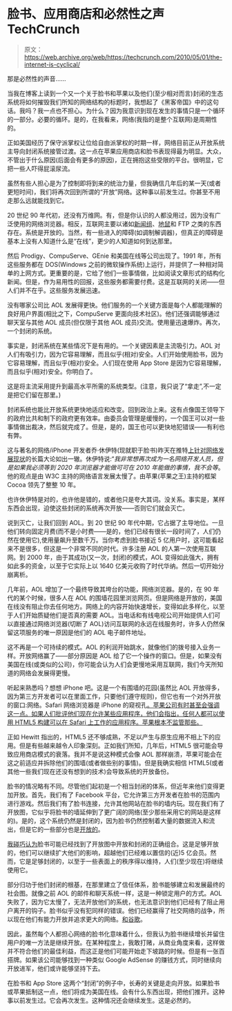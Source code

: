 # 脸书、应用商店和必然性之声 TechCrunch

> 原文：<https://web.archive.org/web/https://techcrunch.com/2010/05/01/the-internet-is-cyclical/>

那是必然性的声音……

当我在博客上读到一个又一个关于脸书和苹果以及他们(至少相对而言)封闭的生态系统将如何摧毁我们所知的网络结构的标题时，我想起了《黑客帝国》中的这句话。我吗？我一点也不担心。为什么？因为我意识到现在发生的事情只是一个循环的一部分。必要的循环。是的，在我看来，网络(我指的是整个互联网)是周期性的。

正如美国经历了保守派掌权让位给自由派掌权的时期一样，网络目前正从开放系统主导向封闭系统接管过渡。这一点在苹果应用商店和脸书表现得最为明显。大众，不管出于什么原因(后面会有更多的原因)，正在拥抱这些受限的平台。很明显，它把一些人吓得屁滚尿流。

虽然有些人担心是为了控制即将到来的统治力量，但我确信几年后的某一天(或者更短时间)，我们将再次回到所谓的“开放”网络。这种事以前发生过。你甚至不用走那么远就能找到它。

20 世纪 90 年代初，还没有万维网。有，但是你认识的人都没用过，因为没有广泛使用的网络浏览器。相反，互联网主要以诸如[新闻组](https://web.archive.org/web/20230128185822/http://en.wikipedia.org/wiki/Usenet)、[地鼠](https://web.archive.org/web/20230128185822/http://en.wikipedia.org/wiki/Gopher_(protocol))和 FTP 之类的东西存在。系统是开放的。当然，有一些进入的障碍(如调制解调器)，但真正的障碍是基本上没有人知道什么是“在线”，更少的人知道如何到达那里。

然后 Prodigy、CompuServe、GEnie 和美国在线等公司出现了。1991 年，所有这些服务都在 DOS(Windows 之前的微软操作系统)上运行，并提供了一种相对简单的上网方式。更重要的是，它给了他们一些事情做，比如阅读文章形式的结构化新闻。但是，作为易用性的回报，这些服务都需要付费。这是互联网的关闭——但人们并不在乎。这些服务发展迅速。

没有哪家公司比 AOL 发展得更快。他们服务的一个关键方面是每个人都能理解的良好用户界面(相比之下，CompuServe 更面向技术社区)。他们还强调能够通过聊天室与其他 AOL 成员(但仅限于其他 AOL 成员)交流。使用量迅速爆炸。再次，一个封闭的系统。

事实是，封闭系统在某些情况下是有用的。一个关键因素是主流吸引力。AOL 对人们有吸引力，因为它容易理解，而且似乎(相对)安全。人们开始使用脸书，因为它容易理解，而且似乎(相对)安全。人们现在使用 App Store 是因为它容易理解，而且似乎(相对)安全。你明白了。

这是将主流采用提升到最高水平所需的系统类型。(注意，我只说了“拿走”,不一定是把它们留在那里。)

封闭系统也能比开放系统更快地适应和改变。回到政治上来。这有点像国王领导下的政府比共和制下的政府更有效率。由委员会管理是缓慢的，一个国王可以对一些事情做出裁决，然后就完成了。但是，是的，国王也可以更快地犯错误——有利也有弊。

这与著名的网络/iPhone 开发者乔·休伊特(现就职于脸书)昨天在推特[上针对网络发展现状](https://web.archive.org/web/20230128185822/https://techcrunch.com/2010/04/30/joe-hewitt-web-development/)的长篇大论如出一辙。休伊特说:“*我非常想再次成为一名网络开发人员，但是如果我必须等到 2020 年浏览器才能做可可在 2010 年能做的事情，我不会等*。他的观点是由 W3C 主持的网络语言发展太慢了。由苹果(苹果之王)主持的框架 Cocoa 领先了整整 10 年。

也许休伊特是对的，也许他是错的，或者他只是夸大其词。没关系。事实是，某样东西会出现，迫使这些封闭的系统再次开放——否则它们就会灭亡。

说到灭亡，让我们回到 AOL。到 20 世纪 90 年代中期，它占据了主导地位。一旦他们转向固定月费(而不是小时费——是的，他们已经有很长一段时间了，人们仍然在使用它),使用量飙升至数千万。当你考虑到脸书接近 5 亿用户时，这可能看起来不是很多，但这是一个非常不同的时代。许多注册 AOL 的人第一次使用互联网。到 2000 年，由于其成功(又一次，封闭)的模式，AOL 变得如此强大，拥有如此多的资金，以至于它实际上以 1640 亿美元收购了时代华纳。然后一切开始分崩离析。

几年前，AOL 增加了一个最终导致其垮台的功能，网络浏览器。是的，在 90 年代的某个时候，很多人在 AOL 的围墙花园里浏览网页。但是网络是开放的，美国在线没有阻止你去任何地方。网络上的内容开始快速增长，变得如此多样化，以至于人们开始质疑他们是否真的需要 AOL。当电话和有线电视公司开始提供人们可以直接通过网络浏览器(切断了 AOL)访问互联网的永远在线服务时，许多人仍然保留这项服务的唯一原因是他们的 AOL 电子邮件地址。

这不再是一个可持续的模式。AOL 的利润开始跳水，就像他们的拨号接入业务一样。开放网络赢了——部分原因是 AOL 给了它一个操作的窗口。但是，如果没有美国在线(或类似的公司)，你可能会认为人们会更慢地采用互联网，我们今天所知道的网络会发展得更慢。

听起来熟悉吗？想想 iPhone 吧。这是一个有围墙的花园(虽然比 AOL 开放得多，因为第三方开发者可以在里面工作，只要他们遵守规则)，但它也有一个对外开放的窗口:网络。Safari 网络浏览器是 iPhone 的窥视孔[。苹果公司有时甚至会强调这一点。如果人们批评他们现在允许某些应用程序，他们会指出，任何人都可以使用 HTML5 构建可以在 Safari 上工作的应用程序。苹果根本不监管那些。](https://web.archive.org/web/20230128185822/https://techcrunch.com/2010/02/26/the-iphones-peephole/)

正如 Hewitt 指出的，HTML5 还不够成熟，不足以产生与原生应用不相上下的应用。但是有些越来越令人印象深刻。正如我们所知，几年后，HTML5 很可能会导致应用商店模式的衰落。我并不是说这种模式会像 AOL 那样崩溃，苹果可能会在这之前适应并拆除他们的围墙(或者做些别的事情)。但是我确实相信 HTML5(或者其他一些我们现在还没有想到的技术)会导致系统的开放备份。

脸书的情况略有不同。尽管他们起初是一个相当封闭的体系，但近年来他们变得更加开放。首先，我们有了 Facebook 平台，它允许第三方开发者在脸书的范围内进行游戏。然后我们有了脸书连接，允许其他网站在脸书的墙内玩。现在我们有了开放图，它似乎将脸书的墙延伸到了更广阔的网络(至少那些采用它的网站是这样的)。是的，这个系统仍然是封闭的，因为脸书仍然控制着大量的数据流入和流出，但是它的一些部分也是[开放的](https://web.archive.org/web/20230128185822/https://techcrunch.com/2010/04/23/facebook-open-graph/)。

[我碰巧认为](https://web.archive.org/web/20230128185822/https://techcrunch.com/2010/04/21/facebook/)脸书可能已经找到了开放图中开放和封闭的正确组合。这是足够开放的，他们可以继续扩大他们的影响，超越他们已经难以置信的(近)5 亿会员。然而，它是足够封闭的，以至于一些表面上的秩序得以维持，人们(至少现在)将继续使用它。

部分归功于他们封闭的根基，在那里建立了信任体系，脸书能够建立和发展最终的社会图。就像之前 AOL 的邮件和聊天系统一样，这是一种锁定用户的方式。AOL 失败了，因为它太慢了，无法开放他们的系统，也无法意识到他们已经有了阻止用户离开的钩子。脸书似乎没有犯同样的错误。他们已经赢得了社交网络的战争，所以现在他们有能力开放并追求更大的网络。[和谷歌](https://web.archive.org/web/20230128185822/https://techcrunch.com/2010/04/25/the-age-of-facebook/)。

因此，虽然每个人都担心网络的脸书化意味着什么，但我认为脸书继续增长并留住用户的唯一方法是继续开放。在某种程度上，我敢打赌，从商业角度来看，这样做并不符合他们的最佳利益，而这正是他们可能开始走下坡路的时候。但是有一张百搭牌。如果该公司能够找到一种类似 Google AdSense 的赚钱方式，同时继续向开放进军，他们或许能够坚持下去。

在脸书和 App Store 这两个“封闭”的例子中，长寿的关键是走向开放。如果脸书或苹果抵制这一点，他们将成为美国在线。会有什么东西出现，把他们推开。这种事以前发生过。它会再次发生。这种情况还会继续发生。这是必然的。
